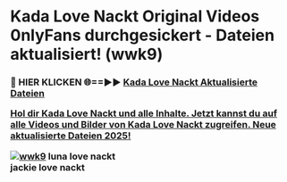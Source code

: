 # Kada Love Nackt Original Videos 0nlyFans durchgesickert - Dateien aktualisiert! (wwk9)

<h3>🔴 HIER KLICKEN 🌐==►► <a href="https://tinyurl.com/h6vf6nb8" rel="nofollow">Kada Love Nackt Aktualisierte Dateien

Hol dir Kada Love Nackt und alle Inhalte. Jetzt kannst du auf alle Videos und Bilder von Kada Love Nackt zugreifen. Neue aktualisierte Dateien 2025!

[![wwk9](https://i.imgur.com/sD4kR3V.gif)](https://tinyurl.com/h6vf6nb8)
luna love nackt<br>
jackie love nackt